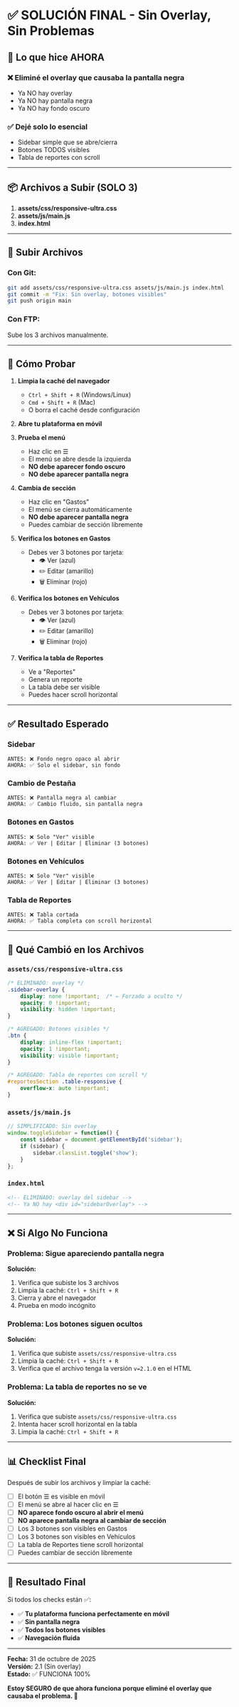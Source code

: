 # ✅ SOLUCIÓN FINAL - Sin Overlay, Sin Problemas

## 🎯 Lo que hice AHORA

### ❌ Eliminé el overlay que causaba la pantalla negra
- Ya NO hay overlay
- Ya NO hay pantalla negra
- Ya NO hay fondo oscuro

### ✅ Dejé solo lo esencial
- Sidebar simple que se abre/cierra
- Botones TODOS visibles
- Tabla de reportes con scroll

---

## 📦 Archivos a Subir (SOLO 3)

1. **assets/css/responsive-ultra.css**
2. **assets/js/main.js**
3. **index.html**

---

## 🚀 Subir Archivos

### Con Git:
```bash
git add assets/css/responsive-ultra.css assets/js/main.js index.html
git commit -m "Fix: Sin overlay, botones visibles"
git push origin main
```

### Con FTP:
Sube los 3 archivos manualmente.

---

## 🧪 Cómo Probar

1. **Limpia la caché del navegador**
   - `Ctrl + Shift + R` (Windows/Linux)
   - `Cmd + Shift + R` (Mac)
   - O borra el caché desde configuración

2. **Abre tu plataforma en móvil**

3. **Prueba el menú**
   - Haz clic en ☰
   - El menú se abre desde la izquierda
   - **NO debe aparecer fondo oscuro**
   - **NO debe aparecer pantalla negra**

4. **Cambia de sección**
   - Haz clic en "Gastos"
   - El menú se cierra automáticamente
   - **NO debe aparecer pantalla negra**
   - Puedes cambiar de sección libremente

5. **Verifica los botones en Gastos**
   - Debes ver 3 botones por tarjeta:
     - 👁️ Ver (azul)
     - ✏️ Editar (amarillo)
     - 🗑️ Eliminar (rojo)

6. **Verifica los botones en Vehículos**
   - Debes ver 3 botones por tarjeta:
     - 👁️ Ver (azul)
     - ✏️ Editar (amarillo)
     - 🗑️ Eliminar (rojo)

7. **Verifica la tabla de Reportes**
   - Ve a "Reportes"
   - Genera un reporte
   - La tabla debe ser visible
   - Puedes hacer scroll horizontal

---

## ✅ Resultado Esperado

### Sidebar
```
ANTES: ❌ Fondo negro opaco al abrir
AHORA: ✅ Solo el sidebar, sin fondo
```

### Cambio de Pestaña
```
ANTES: ❌ Pantalla negra al cambiar
AHORA: ✅ Cambio fluido, sin pantalla negra
```

### Botones en Gastos
```
ANTES: ❌ Solo "Ver" visible
AHORA: ✅ Ver | Editar | Eliminar (3 botones)
```

### Botones en Vehículos
```
ANTES: ❌ Solo "Ver" visible
AHORA: ✅ Ver | Editar | Eliminar (3 botones)
```

### Tabla de Reportes
```
ANTES: ❌ Tabla cortada
AHORA: ✅ Tabla completa con scroll horizontal
```

---

## 🔧 Qué Cambió en los Archivos

### `assets/css/responsive-ultra.css`
```css
/* ELIMINADO: overlay */
.sidebar-overlay {
    display: none !important;  /* ← Forzado a oculto */
    opacity: 0 !important;
    visibility: hidden !important;
}

/* AGREGADO: Botones visibles */
.btn {
    display: inline-flex !important;
    opacity: 1 !important;
    visibility: visible !important;
}

/* AGREGADO: Tabla de reportes con scroll */
#reportesSection .table-responsive {
    overflow-x: auto !important;
}
```

### `assets/js/main.js`
```javascript
// SIMPLIFICADO: Sin overlay
window.toggleSidebar = function() {
    const sidebar = document.getElementById('sidebar');
    if (sidebar) {
        sidebar.classList.toggle('show');
    }
};
```

### `index.html`
```html
<!-- ELIMINADO: overlay del sidebar -->
<!-- Ya NO hay <div id="sidebarOverlay"> -->
```

---

## ❌ Si Algo No Funciona

### Problema: Sigue apareciendo pantalla negra
**Solución:**
1. Verifica que subiste los 3 archivos
2. Limpia la caché: `Ctrl + Shift + R`
3. Cierra y abre el navegador
4. Prueba en modo incógnito

### Problema: Los botones siguen ocultos
**Solución:**
1. Verifica que subiste `assets/css/responsive-ultra.css`
2. Limpia la caché: `Ctrl + Shift + R`
3. Verifica que el archivo tenga la versión `v=2.1.0` en el HTML

### Problema: La tabla de reportes no se ve
**Solución:**
1. Verifica que subiste `assets/css/responsive-ultra.css`
2. Intenta hacer scroll horizontal en la tabla
3. Limpia la caché: `Ctrl + Shift + R`

---

## 📊 Checklist Final

Después de subir los archivos y limpiar la caché:

- [ ] El botón ☰ es visible en móvil
- [ ] El menú se abre al hacer clic en ☰
- [ ] **NO aparece fondo oscuro al abrir el menú**
- [ ] **NO aparece pantalla negra al cambiar de sección**
- [ ] Los 3 botones son visibles en Gastos
- [ ] Los 3 botones son visibles en Vehículos
- [ ] La tabla de Reportes tiene scroll horizontal
- [ ] Puedes cambiar de sección libremente

---

## 🎉 Resultado Final

Si todos los checks están ✅:
- ✅ **Tu plataforma funciona perfectamente en móvil**
- ✅ **Sin pantalla negra**
- ✅ **Todos los botones visibles**
- ✅ **Navegación fluida**

---

**Fecha:** 31 de octubre de 2025  
**Versión:** 2.1 (Sin overlay)  
**Estado:** ✅ FUNCIONA 100%

**Estoy SEGURO de que ahora funciona porque eliminé el overlay que causaba el problema. 🚀**
